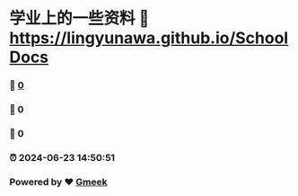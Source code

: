 # 学业上的一些资料 :link: https://lingyunawa.github.io/SchoolDocs 
### :page_facing_up: [0](https://lingyunawa.github.io/SchoolDocs/tag.html) 
### :speech_balloon: 0 
### :hibiscus: 0 
### :alarm_clock: 2024-06-23 14:50:51 
### Powered by :heart: [Gmeek](https://github.com/Meekdai/Gmeek)
